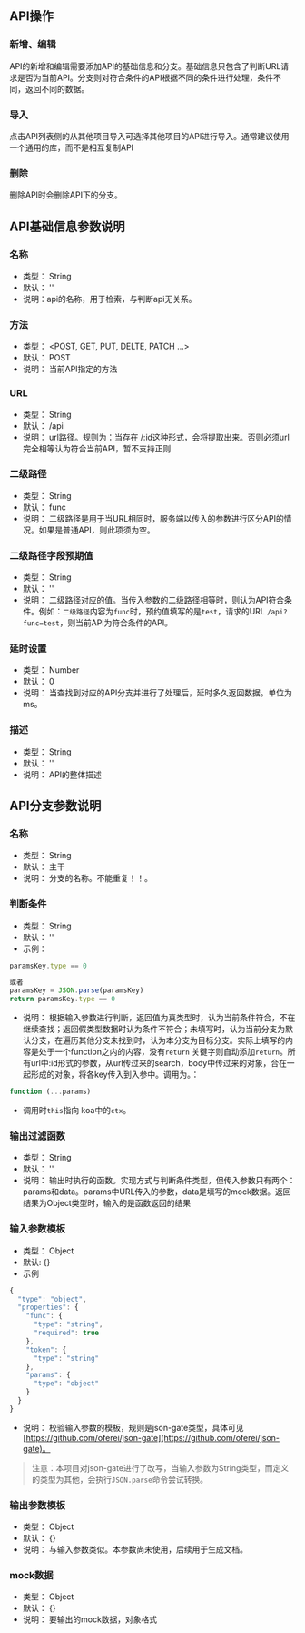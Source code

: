 ## API操作
### 新增、编辑
 API的新增和编辑需要添加API的基础信息和分支。基础信息只包含了判断URL请求是否为当前API。分支则对符合条件的API根据不同的条件进行处理，条件不同，返回不同的数据。

### 导入
 点击API列表侧的从其他项目导入可选择其他项目的API进行导入。通常建议使用一个通用的库，而不是相互复制API

### 删除
  删除API时会删除API下的分支。

## API基础信息参数说明

### 名称
 - 类型： String
 - 默认： ''
 - 说明：api的名称，用于检索，与判断api无关系。

### 方法
 - 类型： <POST, GET, PUT, DELTE, PATCH ...>
 - 默认： POST
 - 说明： 当前API指定的方法

### URL
 - 类型： String
 - 默认： /api
 - 说明： url路径。规则为：当存在 /:id这种形式，会将提取出来。否则必须url完全相等认为符合当前API，暂不支持正则

### 二级路径
 - 类型： String
 - 默认： func
 - 说明： 二级路径是用于当URL相同时，服务端以传入的参数进行区分API的情况。如果是普通API，则此项须为空。

### 二级路径字段预期值
 - 类型： String
 - 默认： ''
 - 说明： 二级路径对应的值。当传入参数的二级路径相等时，则认为API符合条件。例如：`二级路径`内容为`func`时，预约值填写的是`test`，请求的URL `/api?func=test`，则当前API为符合条件的API。

 ### 延时设置
  - 类型： Number
  - 默认： 0
  - 说明： 当查找到对应的API分支并进行了处理后，延时多久返回数据。单位为ms。

### 描述
 - 类型： String
 - 默认： ''
 - 说明： API的整体描述


## API分支参数说明

### 名称
 - 类型： String
 - 默认： 主干
 - 说明： 分支的名称。不能重复！！。

### 判断条件
 - 类型： String
 - 默认： ''
 - 示例：
```javascript
paramsKey.type == 0

或者
paramsKey = JSON.parse(paramsKey)
return paramsKey.type == 0
```
 - 说明： 根据输入参数进行判断，返回值为真类型时，认为当前条件符合，不在继续查找；返回假类型数据时认为条件不符合；未填写时，认为当前分支为默认分支，在遍历其他分支未找到时，认为本分支为目标分支。实际上填写的内容是处于一个function之内的内容，没有`return` 关键字则自动添加`return`。所有url中:id形式的参数，从url传过来的search，body中传过来的对象，合在一起形成的对象，将各key传入到入参中。调用为。：
 ```javascript
 function (...params)
```
 - 调用时`this`指向 koa中的`ctx`。


 ### 输出过滤函数
  - 类型： String
  - 默认： ''
  - 说明： 输出时执行的函数。实现方式与判断条件类型，但传入参数只有两个： params和data。params中URL传入的参数，data是填写的mock数据。返回结果为Object类型时，输入的是函数返回的结果

### 输入参数模板
 - 类型： Object
 - 默认: {}
 - 示例
```javascript
{
  "type": "object",
  "properties": {
    "func": {
      "type": "string",
      "required": true
    },
    "token": {
      "type": "string"
    },
    "params": {
      "type": "object"
    }
  }
}
```
 - 说明： 校验输入参数的模板，规则是json-gate类型，具体可见[https://github.com/oferei/json-gate](https://github.com/oferei/json-gate)。
 > 注意：本项目对json-gate进行了改写，当输入参数为String类型，而定义的类型为其他，会执行`JSON.parse`命令尝试转换。

### 输出参数模板
 - 类型： Object
 - 默认： {}
 - 说明： 与输入参数类似。本参数尚未使用，后续用于生成文档。

### mock数据
 - 类型： Object
 - 默认： {}
 - 说明： 要输出的mock数据，对象格式

